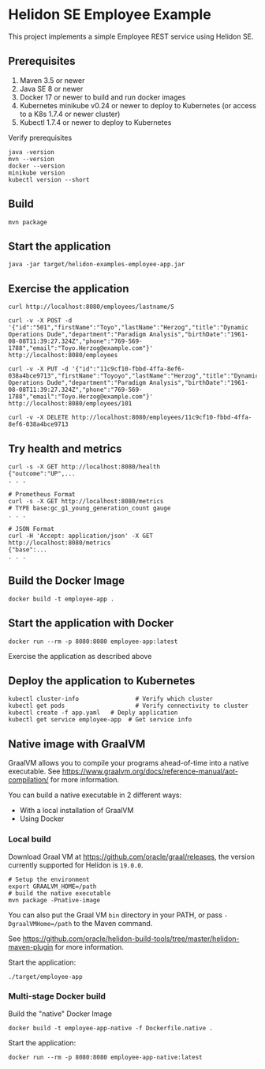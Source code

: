 
# Helidon SE Employee Example

This project implements a simple Employee REST service using Helidon SE.

## Prerequisites

1. Maven 3.5 or newer
2. Java SE 8 or newer
3. Docker 17 or newer to build and run docker images
4. Kubernetes minikube v0.24 or newer to deploy to Kubernetes (or access to a K8s 1.7.4 or newer cluster)
5. Kubectl 1.7.4 or newer to deploy to Kubernetes

Verify prerequisites
```
java -version
mvn --version
docker --version
minikube version
kubectl version --short
```

## Build

```
mvn package
```

## Start the application

```
java -jar target/helidon-examples-employee-app.jar 
```

## Exercise the application

```
curl http://localhost:8080/employees/lastname/S

curl -v -X POST -d '{"id":"501","firstName":"Toyo","lastName":"Herzog","title":"Dynamic Operations Dude","department":"Paradigm Analysis","birthDate":"1961-08-08T11:39:27.324Z","phone":"769-569-1788","email":"Toyo.Herzog@example.com"}' http://localhost:8080/employees

curl -v -X PUT -d '{"id":"11c9cf10-fbbd-4ffa-8ef6-038a4bce9713","firstName":"Toyoyo","lastName":"Herzog","title":"Dynamic Operations Dude","department":"Paradigm Analysis","birthDate":"1961-08-08T11:39:27.324Z","phone":"769-569-1788","email":"Toyo.Herzog@example.com"}' http://localhost:8080/employees/101

curl -v -X DELETE http://localhost:8080/employees/11c9cf10-fbbd-4ffa-8ef6-038a4bce9713
```

## Try health and metrics

```
curl -s -X GET http://localhost:8080/health
{"outcome":"UP",...
. . .

# Prometheus Format
curl -s -X GET http://localhost:8080/metrics
# TYPE base:gc_g1_young_generation_count gauge
. . .

# JSON Format
curl -H 'Accept: application/json' -X GET http://localhost:8080/metrics
{"base":...
. . .

```

## Build the Docker Image

```
docker build -t employee-app .
```

## Start the application with Docker

```
docker run --rm -p 8080:8080 employee-app:latest
```

Exercise the application as described above

## Deploy the application to Kubernetes

```
kubectl cluster-info                # Verify which cluster
kubectl get pods                    # Verify connectivity to cluster
kubectl create -f app.yaml   # Deply application
kubectl get service employee-app  # Get service info
```

## Native image with GraalVM

GraalVM allows you to compile your programs ahead-of-time into a native
 executable. See https://www.graalvm.org/docs/reference-manual/aot-compilation/
 for more information.

You can build a native executable in 2 different ways:
* With a local installation of GraalVM
* Using Docker

### Local build

Download Graal VM at https://github.com/oracle/graal/releases, the version
 currently supported for Helidon is `19.0.0`.

```
# Setup the environment
export GRAALVM_HOME=/path
# build the native executable
mvn package -Pnative-image
```

You can also put the Graal VM `bin` directory in your PATH, or pass
 `-DgraalVMHome=/path` to the Maven command.

See https://github.com/oracle/helidon-build-tools/tree/master/helidon-maven-plugin
 for more information.

Start the application:

```
./target/employee-app
```

### Multi-stage Docker build

Build the "native" Docker Image

```
docker build -t employee-app-native -f Dockerfile.native .
```

Start the application:

```
docker run --rm -p 8080:8080 employee-app-native:latest
```